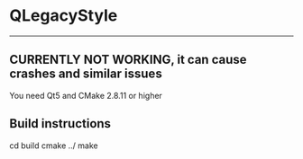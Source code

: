 # QLegacyStyle
----------------------
## CURRENTLY NOT WORKING, it can cause crashes and similar issues

You need Qt5 and CMake 2.8.11 or higher

## Build instructions

cd build
cmake ../
make
